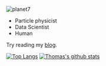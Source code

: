 ![planet7](https://user-images.githubusercontent.com/2470818/120922882-f241ee80-c6cb-11eb-8053-8b243b821225.png)

* Particle physicist
* Data Scientist
* Human

Try reading my [blog](https://thomasburgess.github.io).

[![Top Langs](https://github-readme-stats.vercel.app/api/top-langs/?username=thomasburgess&layout=compact&theme=synthwave)](https://github.com/thomasburgess)   [![Thomas's github stats](https://github-readme-stats.vercel.app/api?username=thomasburgess&show_icons=true&theme=synthwave&layout=compact)](https://github.com/thomasburgess)
